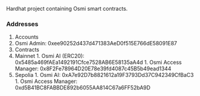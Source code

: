 Hardhat project containing Osmi smart contracts.

### Addresses

1. Accounts
  1. Osmi Admin: 0xee90252d437d471383AeD0f515E766dE58091E87
1. Contracts
  1. Mainnet
    1. Osmi AI (ERC20): 0x5485a469fAEa1492191Cfce7528AB6E58135aA4d
    1. Osmi Access Manager: 0x8F2Fe78964D20E78e39fd4087c45B5b49ead1344
  1. Sepolia
    1. Osmi AI: 0xA7e92D7b8821612a19F3793Dd37C942349CfBaC3
    1. Osmi Access Manager: 0xd5B41BC8FABBDE892b6055AA814C67a6FF52bA9D
    